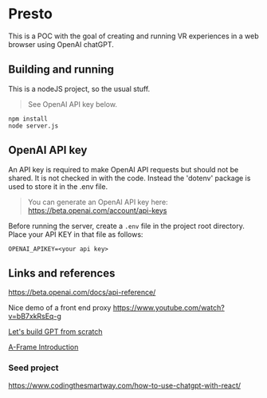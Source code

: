 # Presto
This is a POC with the goal of creating and running
VR experiences in a web browser using OpenAI chatGPT.

## Building and running
This is a nodeJS project, so the usual stuff.

> See OpenAI API key below.

```
npm install
node server.js
```

## OpenAI API key
An API key is required to make OpenAI API requests but should not be shared.
It is not checked in with the code. Instead the 'dotenv' package
is used to store it in the .env file.

> You can generate an OpenAI API key here: https://beta.openai.com/account/api-keys

Before running the server, create a ``.env`` file in the project root directory.
Place your API KEY in that file as follows:
```
OPENAI_APIKEY=<your api key>
```

## Links and references

https://beta.openai.com/docs/api-reference/

Nice demo of a front end proxy
https://www.youtube.com/watch?v=bB7xkRsEq-g

[Let's build GPT from scratch](https://www.youtube.com/watch?v=kCc8FmEb1nY)

[A-Frame Introduction](https://aframe.io/docs/1.4.0/introduction/)

### Seed project
https://www.codingthesmartway.com/how-to-use-chatgpt-with-react/

